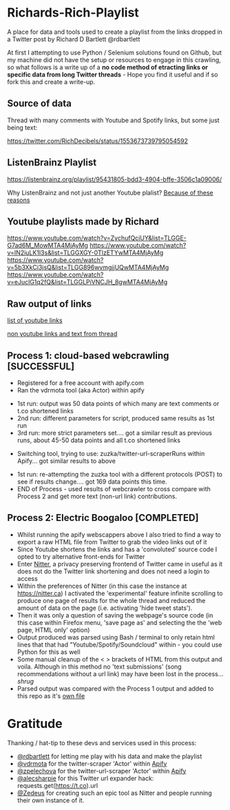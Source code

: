 # Richards-Rich-Playlist
A place for data and tools used to create a playlist from the links dropped in a Twitter post by Richard D Bartlett @rdbartlett

At first I attempting to use Python / Selenium solutions found on Github, but my machine did not have the setup or resources to engage in this crawling, so what follows is a write up of a **no code method of etracting links or specific data from long Twitter threads** - Hope you find it useful and if so fork this and create a write-up.


## Source of data
Thread with many comments with Youtube and Spotify links, but some just being text:

https://twitter.com/RichDecibels/status/1553673739795054592


## ListenBrainz Playlist
https://listenbrainz.org/playlist/95431805-bdd3-4904-bffe-3506c1a09006/

Why ListenBrainz and not just another Youtube plalist? [Because of these reasons](https://listenbrainz.org/about)


## Youtube playlists made by Richard

https://www.youtube.com/watch?v=ZychufQciUY&list=TLGGE-G7ad6M_MowMTA4MjAyMg
https://www.youtube.com/watch?v=IN2iuLK1I3s&list=TLGGXGY-0TlzETYwMTA4MjAyMg
https://www.youtube.com/watch?v=5b3XkCi3jsQ&list=TLGG896wvmgjjUQwMTA4MjAyMg
https://www.youtube.com/watch?v=eJuclG1q2fQ&list=TLGGLPiVNCJH_8gwMTA4MjAyMg


## Raw output of links

[list of youtube links](https://github.com/niclaz/Richards-Rich-Playlist/blob/main/youtube-links-parsed)

[non youtube links and text from thread](https://github.com/niclaz/Richards-Rich-Playlist/blob/main/other-links-and-text)



## Process 1: cloud-based webcrawling [SUCCESSFUL]
 - Registered for a free account with apify.com 
 - Ran the vdrmota tool (aka Actor) within apify
  * 1st run: output was 50 data points of which many are text comments or t.co shortened links
  * 2nd run: different parameters for script, produced same results as 1st run
  * 3rd run: more strict parameters set.... got a similar result as previous runs, about 45-50 data points and all t.co shortened links
  
 - Switching tool, trying to use: zuzka/twitter-url-scraperRuns within Apify... got similar results to above
  * 1st run: re-attempting the zuzka tool with a different protocols (POST) to see if results change.... got 169 data points this time.
  * END of Process - used results of webcrawler to cross compare with Process 2 and get more text (non-url link) contributions.


## Process 2: Electric Boogaloo [COMPLETED]
 - Whilst running the apify webscappers above I also tried to find a way to export a raw HTML file from Twitter to grab the video links out of it
 - Since Youtube shortens the links and has a 'convoluted' source code I opted to try alternative front-ends for Twitter
 - Enter [Nitter](https://github.com/zedeus/nitter), a privacy preserving frontend of Twitter came in useful as it does not do the Twitter link shortening and does not need a login to access
 - Within the preferences of Nitter (in this case the instance at https://nitter.ca) I activated the 'experimental' feature infinite scrolling to produce one page of results for the whole thread and reduced the amount of data on the page (i.e. activating 'hide tweet stats').
 - Then it was only a question of saving the webpage's source code (in this case within Firefox menu, 'save page as' and selecting the the 'web page, HTML only' option)
 - Output produced was parsed using Bash / terminal to only retain html lines that that had "Youtube/Spotify/Soundcloud" within - you could use Python for this as well
 - Some manual cleanup of the < > brackets of HTML from this output and voila. Although in this method no 'text submissions' (song recommendations without a url link) may have been lost in the process... *shrug*
 - Parsed output was compared with the Process 1 output and added to this repo as it's [own file](https://github.com/niclaz/Richards-Rich-Playlist/blob/main/youtube-links-parsed) 


# Gratitude

Thanking / hat-tip to these devs and services used in this process:
- [@rdbartlett](https://github.com/rdbartlett) for letting me play with his data and make the playlist
- [@vdrmota](https://github.com/vdrmota) for the twitter-scraper 'Actor' within [Apify](https://apify.com/vdrmota])
- [@zpelechova](https://github.com/zpelechova) for the twitter-url-scraper 'Actor' within [Apify](https://apify.com/zuzka)
- [@alecsharpie](https://github.com/alecsharpie) for this Twitter url expander hack: requests.get(https://t.co<adfsd>).url
- [@Zedeus](https://github.com/zedeus) for creating such an epic tool as Nitter and people running their own instance of it.
